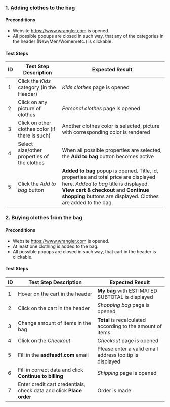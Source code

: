 ### 1. Adding clothes to the bag

#### Preconditions

- Website https://www.wrangler.com is opened.
- All possible popups are closed in such way, that any of the categories in the header (New/Men/Women/etc.) is clickable.

#### Test Steps

| ID                 | Test Step Description                            | Expected Result                                                                                                                                                                                                                        |
| ------------------ | ------------------------------------------------ | -------------------------------------------------------------------------------------------------------------------------------------------------------------------------------------------------------------------------------------- |
| 1                  | Click the _Kids_ category (in the Header)        | _Kids clothes_ page is opened                                                                                                                                                                                                       |
| 2                  | Click on any picture of clothes                  | _Personal clothes_ page is opened                                                                                                                                                                                                        |  
| 3                  | Click on other clothes color (if there is such)  | Another clothes color is selected, picture with corresponding color is rendered                                                                                                                                                        | 
| 4                  | Select size/other properties of the clothes      | When all possible properties are selected, the __Add to bag__ button becomes active                                                                                                                                                    | 
| 5                  | Click the _Add to bag_ button                    | __Added to bag__ popup is opened. Title, id, properties and total price are displayed here. _Added to bag_ title is displayed. __View cart & checkout__ and __Continue shopping__ buttons are displayed. Clothes are added to the bag. |

### 2. Buying clothes from the bag

#### Preconditions

- Website https://www.wrangler.com is opened.
- At least one clothing is added to the bag.
- All possible popups are closed in such way, that cart in the header is clickable.

#### Test Steps

| ID                 | Test Step Description                                               | Expected Result                                                                                                                                                                                                                        |
| ------------------ | ------------------------------------------------------------------- | -------------------------------------------------------------------------------------------------------------------------------------------------------------------------------------------------------------------------------------- |
| 1                  | Hover on the cart in the header                                     | __My bag__ with ESTIMATED SUBTOTAL is displayed                                                                                                                                                                                        |
| 2                  | Click on the cart in the header                                     | _Shopping bag_ page is opened                                                                                                                                                                                                          |  
| 3                  | Change amount of items in the bag                                   | __Total__ is recalculated according to the amount of items                                                                                                                                                                             | 
| 4                  | Click on the _Checkout_                                             | _Checkout_ page is opened                                                                                                                                                                                                              | 
| 5                  | Fill in the __asdfasdf.com__ email                                  | Please enter a valid email address tooltip is displayed                                                                                                                                                                                |
| 6                  | Fill in correct data and click __Continue to billing__              | _Shipping_ page is opened                                                                                                                                                                                                              |
| 7                  | Enter credit cart credentials, check data and click __Place order__ | Order is made                                                                                                                                                                                                                          | 


